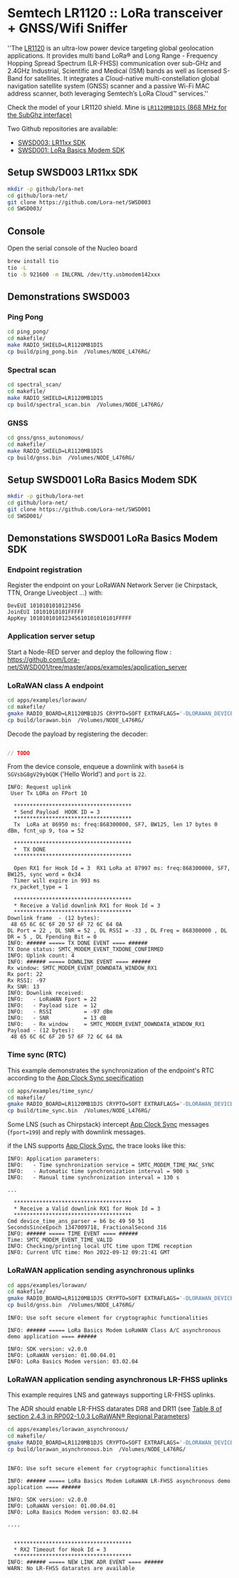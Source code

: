 # Semtech LR1120 :: LoRa transceiver + GNSS/Wifi Sniffer

''The [LR1120](https://fr.semtech.com/products/wireless-rf/lora-edge/lr1120) is an ultra-low power device targeting global geolocation applications. It provides multi band LoRa® and Long Range - Frequency Hopping Spread Spectrum (LR-FHSS) communication over sub-GHz and 2.4GHz Industrial, Scientific and Medical (ISM) bands as well as licensed S-Band for satellites. It integrates a Cloud-native multi-constellation global navigation satellite system (GNSS) scanner and a passive Wi-Fi MAC address scanner, both leveraging Semtech’s LoRa Cloud™ services.''


Check the model of your LR1120 shield. Mine is [`LR1120MB1DIS` (868 MHz for the SubGhz interface)](https://fr.semtech.com/products/wireless-rf/lora-edge/lr1120dvk1tcks)

Two Github repositories are available:
* [SWSD003: LR11xx SDK](https://github.com/Lora-net/SWSD003)
* [SWSD001: LoRa Basics Modem SDK](https://github.com/Lora-net/SWSD001)


## Setup SWSD003 LR11xx SDK

```bash
mkdir -p github/lora-net
cd github/lora-net/
git clone https://github.com/Lora-net/SWSD003
cd SWSD003/
```

## Console

Open the serial console of the Nucleo board

```bash
brew install tio
tio -L
tio -b 921600 -m INLCRNL /dev/tty.usbmodem142xxx
```

## Demonstrations SWSD003

### Ping Pong

```bash
cd ping_pong/
cd makefile/
make RADIO_SHIELD=LR1120MB1DIS
cp build/ping_pong.bin  /Volumes/NODE_L476RG/
```

###  Spectral scan

```bash
cd spectral_scan/
cd makefile/
make RADIO_SHIELD=LR1120MB1DIS
cp build/spectral_scan.bin  /Volumes/NODE_L476RG/
```

###  GNSS

```bash
cd gnss/gnss_autonomous/
cd makefile/
make RADIO_SHIELD=LR1120MB1DIS
cp build/gnss.bin  /Volumes/NODE_L476RG/
```

## Setup SWSD001 LoRa Basics Modem SDK

```bash
mkdir -p github/lora-net
cd github/lora-net/
git clone https://github.com/Lora-net/SWSD001
cd SWSD001/
```

##  Demonstations SWSD001 LoRa Basics Modem SDK

### Endpoint registration

Register the endpoint on your LoRaWAN Network Server (ie Chirpstack, TTN, Orange Liveobject ...) with:

```
DevEUI 1010101010123456
JoinEUI 10101010101FFFFF
AppKey 101010101012345610101010101FFFFF
```

### Application server setup

Start a Node-RED server and deploy the following flow : https://github.com/Lora-net/SWSD001/tree/master/apps/examples/application_server

### LoRaWAN class A endpoint

```bash
cd apps/examples/lorawan/
cd makefile/
gmake RADIO_BOARD=LR1120MB1DJS CRYPTO=SOFT EXTRAFLAGS='-DLORAWAN_DEVICE_EUI=\{0x10,0x10,0x10,0x10,0x10,0x12,0x34,0x56\} -DLORAWAN_JOIN_EUI=\{0x10,0x10,0x10,0x10,0x10,0x1F,0xFF,0xFF\} -DLORAWAN_APP_KEY=\{0x10,0x10,0x10,0x10,0x10,0x12,0x34,0x56,0x10,0x10,0x10,0x10,0x10,0x1F,0xFF,0xFF\} -DLORAWAN_APP_PORT=10 -DLORAWAN_CONFIRMED_MSG_ON=true -DAPP_TX_DUTYCYCLE=15'
cp build/lorawan.bin  /Volumes/NODE_L476RG/
```

Decode the payload by registering the decoder:

```javascript

// TODO

```


From the device console, enqueue a downlink with `base64` is `SGVsbG8gV29ybGQK` ('Hello World') and `port` is `22`.

```console
INFO: Request uplink
 User Tx LORa on FPort 10 

  *************************************
  * Send Payload  HOOK ID = 3
  *************************************
  Tx  LoRa at 86950 ms: freq:868300000, SF7, BW125, len 17 bytes 0 dBm, fcnt_up 9, toa = 52

  *************************************
  *  TX DONE
  *************************************

  Open RX1 for Hook Id = 3  RX1 LoRa at 87997 ms: freq:868300000, SF7, BW125, sync word = 0x34
  Timer will expire in 993 ms
 rx_packet_type = 1

  *************************************
  * Receive a Valid downlink RX1 for Hook Id = 3
  *************************************
Downlink frame  - (12 bytes):
 48 65 6C 6C 6F 20 57 6F 72 6C 64 0A
DL Port = 22 , DL SNR = 52 , DL RSSI = -33 , DL Freq = 868300000 , DL DR = 5 , DL Fpending Bit = 0 
INFO: ###### ===== TX DONE EVENT ==== ######
TX Done status: SMTC_MODEM_EVENT_TXDONE_CONFIRMED
INFO: Uplink count: 4
INFO: ###### ===== DOWNLINK EVENT ==== ######
Rx window: SMTC_MODEM_EVENT_DOWNDATA_WINDOW_RX1
Rx port: 22
Rx RSSI: -97
Rx SNR: 13
INFO: Downlink received:
INFO:   - LoRaWAN Fport = 22
INFO:   - Payload size  = 12
INFO:   - RSSI          = -97 dBm
INFO:   - SNR           = 13 dB
INFO:   - Rx window     = SMTC_MODEM_EVENT_DOWNDATA_WINDOW_RX1
Payload - (12 bytes):
 48 65 6C 6C 6F 20 57 6F 72 6C 64 0A
 ```



### Time sync (RTC)

This example demonstrates the synchronization of the endpoint's RTC according to the [App Clock Sync specification](https://lora-alliance.org/resource_hub/lorawan-application-layer-clock-synchronization-specification-v1-0-0/)

```bash
cd apps/examples/time_sync/
cd makefile/
gmake RADIO_BOARD=LR1120MB1DJS CRYPTO=SOFT EXTRAFLAGS='-DLORAWAN_DEVICE_EUI=\{0x10,0x10,0x10,0x10,0x10,0x12,0x34,0x56\} -DLORAWAN_JOIN_EUI=\{0x10,0x10,0x10,0x10,0x10,0x1F,0xFF,0xFF\} -DLORAWAN_APP_KEY=\{0x10,0x10,0x10,0x10,0x10,0x12,0x34,0x56,0x10,0x10,0x10,0x10,0x10,0x1F,0xFF,0xFF\} -DLORAWAN_APP_PORT=10 -DLORAWAN_CONFIRMED_MSG_ON=true -DAPP_TX_DUTYCYCLE=15'
cp build/time_sync.bin  /Volumes/NODE_L476RG/
```

Some LNS (such as Chirpstack) intercept [App Clock Sync](https://lora-alliance.org/resource_hub/lorawan-application-layer-clock-synchronization-specification-v1-0-0/) messages (`fport=199`) and reply with downlink messages. 

if the LNS supports [App Clock Sync](https://lora-alliance.org/resource_hub/lorawan-application-layer-clock-synchronization-specification-v1-0-0/), the trace looks like this:
```console
INFO: Application parameters:
INFO:   - Time synchronization service = SMTC_MODEM_TIME_MAC_SYNC
INFO:   - Automatic time synchronization interval = 900 s
INFO:   - Manual time synchronization interval = 130 s

...

  *************************************
  * Receive a Valid downlink RX1 for Hook Id = 3
  *************************************
Cmd device_time_ans_parser = b6 bc 49 50 51
SecondsSinceEpoch 1347009718, FractionalSecond 316
INFO: ###### ===== TIME EVENT ==== ######
Time: SMTC_MODEM_EVENT_TIME_VALID
INFO: Checking/printing local UTC time upon TIME reception
INFO: Current UTC time: Mon 2022-09-12 09:21:41 GMT
```


### LoRaWAN application sending asynchronous uplinks

```bash
cd apps/examples/lorawan/
cd makefile/
gmake RADIO_BOARD=LR1120MB1DJS CRYPTO=SOFT EXTRAFLAGS='-DLORAWAN_DEVICE_EUI=\{0x10,0x10,0x10,0x10,0x10,0x12,0x34,0x56\} -DLORAWAN_JOIN_EUI=\{0x10,0x10,0x10,0x10,0x10,0x1F,0xFF,0xFF\} -DLORAWAN_APP_KEY=\{0x10,0x10,0x10,0x10,0x10,0x12,0x34,0x56,0x10,0x10,0x10,0x10,0x10,0x1F,0xFF,0xFF\} -DLORAWAN_APP_PORT=10 -DLORAWAN_CONFIRMED_MSG_ON=true -DAPP_TX_DUTYCYCLE=15'
cp build/gnss.bin  /Volumes/NODE_L476RG/
```

```console
INFO: Use soft secure element for cryptographic functionalities

INFO: ###### ===== LoRa Basics Modem LoRaWAN Class A/C asynchronous demo application ==== ######

INFO: SDK version: v2.0.0
INFO: LoRaWAN version: 01.00.04.01
INFO: LoRa Basics Modem version: 03.02.04

```

### LoRaWAN application sending asynchronous LR-FHSS uplinks

This example requires LNS and gateways supporting LR-FHSS uplinks.

The ADR should enable LR-FHSS datarates DR8 and DR11 (see [Table 8 of section 2.4.3 in RP002-1.0.3 LoRaWAN® Regional Parameters](https://lora-alliance.org/wp-content/uploads/2021/05/RP002-1.0.3-FINAL-1.pdf))

```bash
cd apps/examples/lorawan_asynchronous/
cd makefile/
gmake RADIO_BOARD=LR1120MB1DJS CRYPTO=SOFT EXTRAFLAGS='-DLORAWAN_DEVICE_EUI=\{0x10,0x10,0x10,0x10,0x10,0x12,0x34,0x56\} -DLORAWAN_JOIN_EUI=\{0x10,0x10,0x10,0x10,0x10,0x1F,0xFF,0xFF\} -DLORAWAN_APP_KEY=\{0x10,0x10,0x10,0x10,0x10,0x12,0x34,0x56,0x10,0x10,0x10,0x10,0x10,0x1F,0xFF,0xFF\} -DLORAWAN_APP_PORT=10 -DLORAWAN_CONFIRMED_MSG_ON=true -DAPP_TX_DUTYCYCLE=15'
cp build/lorawan_asynchronous.bin  /Volumes/NODE_L476RG/
```

```console

INFO: Use soft secure element for cryptographic functionalities

INFO: ###### ===== LoRa Basics Modem LoRaWAN LR-FHSS asynchronous demo application ==== ######

INFO: SDK version: v2.0.0
INFO: LoRaWAN version: 01.00.04.01
INFO: LoRa Basics Modem version: 03.02.04

....


  *************************************
  * RX2 Timeout for Hook Id = 3
  *************************************
INFO: ###### ===== NEW LINK ADR EVENT ==== ######
WARN: No LR-FHSS datarates are available
```


